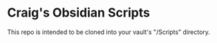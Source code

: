 # Craig's Obsidian Scripts

This repo is intended to be cloned into your vault's "/Scripts" directory.
